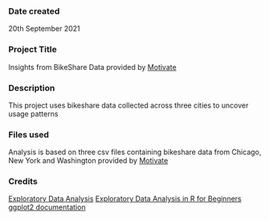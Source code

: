 ### Date created
20th September 2021

### Project Title
Insights from BikeShare Data provided by [Motivate](https://www.motivateco.com/)

### Description
This project uses bikeshare data collected across three cities to uncover usage patterns

### Files used
Analysis is based on three csv files containing bikeshare data from Chicago, New York and Washington provided by [Motivate](https://www.motivateco.com/)

### Credits
[Exploratory Data Analysis](https://r4ds.had.co.nz/exploratory-data-analysis.html)
[Exploratory Data Analysis in R for Beginners](https://towardsdatascience.com/exploratory-data-analysis-in-r-for-beginners-fe031add7072)
[ggplot2 documentation](https://ggplot2.tidyverse.org/reference/)